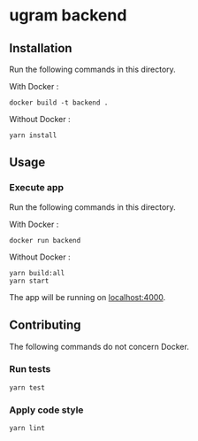 # ugram backend

## Installation

Run the following commands in this directory.

With Docker : 
```shell
docker build -t backend .
```

Without Docker : 
```
yarn install
```

## Usage

### Execute app

Run the following commands in this directory.

With Docker :
```shell
docker run backend
```

Without Docker :
```
yarn build:all
yarn start
```

The app will be running on [localhost:4000](http://localhost:4000).

## Contributing

The following commands do not concern Docker.

### Run tests

```
yarn test
```

### Apply code style

```
yarn lint
```

